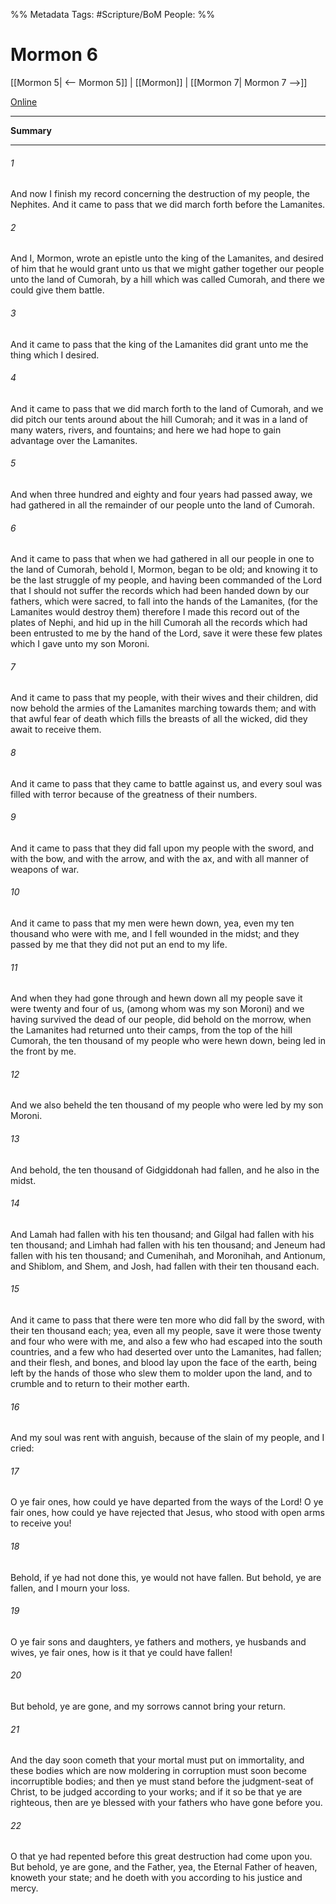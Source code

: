 %% Metadata
Tags: #Scripture/BoM
People: 
%%
# Mormon 6
[[Mormon 5| <-- Mormon 5]] | [[Mormon]] | [[Mormon 7| Mormon 7 -->]]

[Online](https://churchofjesuschrist.org/study/scriptures/bofm/morm/6?lang=eng)

---
__Summary__



---
###### 1
And now I finish my record concerning the destruction of my people, the Nephites. And it came to pass that we did march forth before the Lamanites.
###### 2
And I, Mormon, wrote an epistle unto the king of the Lamanites, and desired of him that he would grant unto us that we might gather together our people unto the land of Cumorah, by a hill which was called Cumorah, and there we could give them battle.
###### 3
And it came to pass that the king of the Lamanites did grant unto me the thing which I desired.
###### 4
And it came to pass that we did march forth to the land of Cumorah, and we did pitch our tents around about the hill Cumorah; and it was in a land of many waters, rivers, and fountains; and here we had hope to gain advantage over the Lamanites.
###### 5
And when three hundred and eighty and four years had passed away, we had gathered in all the remainder of our people unto the land of Cumorah.
###### 6
And it came to pass that when we had gathered in all our people in one to the land of Cumorah, behold I, Mormon, began to be old; and knowing it to be the last struggle of my people, and having been commanded of the Lord that I should not suffer the records which had been handed down by our fathers, which were sacred, to fall into the hands of the Lamanites, (for the Lamanites would destroy them) therefore I made this record out of the plates of Nephi, and hid up in the hill Cumorah all the records which had been entrusted to me by the hand of the Lord, save it were these few plates which I gave unto my son Moroni.
###### 7
And it came to pass that my people, with their wives and their children, did now behold the armies of the Lamanites marching towards them; and with that awful fear of death which fills the breasts of all the wicked, did they await to receive them.
###### 8
And it came to pass that they came to battle against us, and every soul was filled with terror because of the greatness of their numbers.
###### 9
And it came to pass that they did fall upon my people with the sword, and with the bow, and with the arrow, and with the ax, and with all manner of weapons of war.
###### 10
And it came to pass that my men were hewn down, yea, even my ten thousand who were with me, and I fell wounded in the midst; and they passed by me that they did not put an end to my life.
###### 11
And when they had gone through and hewn down all my people save it were twenty and four of us, (among whom was my son Moroni) and we having survived the dead of our people, did behold on the morrow, when the Lamanites had returned unto their camps, from the top of the hill Cumorah, the ten thousand of my people who were hewn down, being led in the front by me.
###### 12
And we also beheld the ten thousand of my people who were led by my son Moroni.
###### 13
And behold, the ten thousand of Gidgiddonah had fallen, and he also in the midst.
###### 14
And Lamah had fallen with his ten thousand; and Gilgal had fallen with his ten thousand; and Limhah had fallen with his ten thousand; and Jeneum had fallen with his ten thousand; and Cumenihah, and Moronihah, and Antionum, and Shiblom, and Shem, and Josh, had fallen with their ten thousand each.
###### 15
And it came to pass that there were ten more who did fall by the sword, with their ten thousand each; yea, even all my people, save it were those twenty and four who were with me, and also a few who had escaped into the south countries, and a few who had deserted over unto the Lamanites, had fallen; and their flesh, and bones, and blood lay upon the face of the earth, being left by the hands of those who slew them to molder upon the land, and to crumble and to return to their mother earth.
###### 16
And my soul was rent with anguish, because of the slain of my people, and I cried:
###### 17
O ye fair ones, how could ye have departed from the ways of the Lord! O ye fair ones, how could ye have rejected that Jesus, who stood with open arms to receive you!
###### 18
Behold, if ye had not done this, ye would not have fallen. But behold, ye are fallen, and I mourn your loss.
###### 19
O ye fair sons and daughters, ye fathers and mothers, ye husbands and wives, ye fair ones, how is it that ye could have fallen!
###### 20
But behold, ye are gone, and my sorrows cannot bring your return.
###### 21
And the day soon cometh that your mortal must put on immortality, and these bodies which are now moldering in corruption must soon become incorruptible bodies; and then ye must stand before the judgment-seat of Christ, to be judged according to your works; and if it so be that ye are righteous, then are ye blessed with your fathers who have gone before you.
###### 22
O that ye had repented before this great destruction had come upon you. But behold, ye are gone, and the Father, yea, the Eternal Father of heaven, knoweth your state; and he doeth with you according to his justice and mercy.



